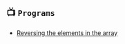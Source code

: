 ## 📺  `Programs`
 * [Reversing the elements in the array](https://github.com/devrath/studious-ds-adventure/tree/main/collection/Arrays/Programs/ReverseArray)


